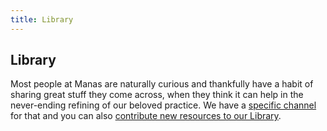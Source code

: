 ```yaml
---
title: Library
---
```

## Library

Most people at Manas are naturally curious and thankfully have a habit of sharing great stuff they come across, when they think it can help in the never-ending refining of our beloved practice. We have a [specific channel](https://manas.slack.com/archives/C02R1L3N9) for that and you can also [contribute new resources to our Library](https://airtable.com/shrepxLOZINQwO6Xl).
